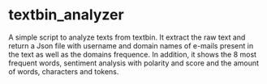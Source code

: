 # textbin_analyzer

A simple script to analyze texts from textbin.
It extract the raw text and return a Json file with username and domain names of e-mails present in the text as well as the domains frequence.
In addition, it shows the 8 most frequent words, sentiment analysis with polarity and score and the amount of words, characters and tokens.
